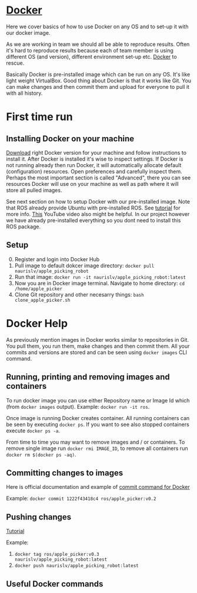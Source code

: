 # [Docker](https://www.docker.com/)

Here we cover basics of how to use Docker on any OS and to set-up it with our docker image.

As we are working in team we should all be able to reproduce results. Often it's hard to reproduce results because each of team member is using different OS (and version), different environment set-up etc. [Docker](https://www.docker.com/) to rescue.

Basically Docker is pre-installed image which can be run on any OS. It's like light weight VirtualBox. Good thing about Docker is that it works like Git. You can make changes and then commit them and upload for everyone to pull it with all history.

# First time run

## Installing Docker on your machine

[Download](https://docs.docker.com/engine/installation/) right Docker version for your machine and follow instructions to install it. After Docker is installed it's wise to inspect settings. If Docker is not running already then run Docker, it will automatically allocate default (configuration) resources. Open preferences and carefully inspect them. Perhaps the most important section is called "Advanced", there you can see resources Docker will use on your machine as well as path where it will store all pulled images.

See next section on how to setup Docker with our pre-installed image. Note that ROS already provide Ubuntu with pre-installed ROS. See [tutorial](http://wiki.ros.org/docker/Tutorials/Docker) for more info. [This](https://www.youtube.com/watch?v=9xqekKwzmV8) YouTube video also might be helpful. In our project however we have already pre-installed everything so you dont need to install this ROS package.

## Setup

0. Register and login into Docker Hub
1. Pull image to default dokcer image directory: `docker pull naurislv/apple_picking_robot`
2. Run that image: `docker run -it naurislv/apple_picking_robot:latest`
3. Now you are in Docker image terminal. Navigate to home directory: `cd /home/apple_picker`
4. Clone Git repository and other necesarry things: `bash clone_apple_picker.sh`

# Docker Help

As previously mention images in Docker works similar to repositories in Git. You pull them, you run them, make changes and then commit them. All your commits and versions are stored and can be seen using `docker images` CLI command.

## Running, printing and removing images and containers

To run docker image you can use either Repository name or Image Id which (from `docker images` output). Example: `docker run -it ros`.

Once image is running Docker creates container. All running containers can be seen by executing `docker ps`. If you want to see also stopped containers execute `docker ps -a`.

From time to time you may want to remove images and / or containers. To remove single image run `docker rmi IMAGE_ID`, to remove all containers run `docker rm $(docker ps -aq)`.

## Committing changes to images

Here is official documentation and example of [commit command for Docker](https://docs.docker.com/engine/reference/commandline/commit/)

Example: `docker commit 1222f43418c4 ros/apple_picker:v0.2`

## Pushing changes

[Tutorial](https://docs.docker.com/docker-cloud/builds/push-images/)

Example:

1. `docker tag ros/apple_picker:v0.3 naurislv/apple_picking_robot:latest`
2. `docker push naurislv/apple_picking_robot:latest`

## Useful Docker commands

